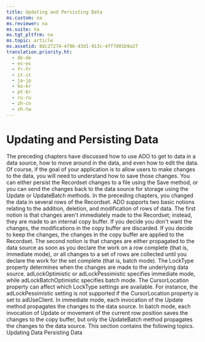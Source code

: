 ```yaml
---
title: Updating and Persisting Data
ms.custom: na
ms.reviewer: na
ms.suite: na
ms.tgt_pltfrm: na
ms.topic: article
ms.assetid: 8dc27274-4f96-43d1-913c-4ff7d01b9a27
translation.priority.ht: 
  - de-de
  - es-es
  - fr-fr
  - it-it
  - ja-jp
  - ko-kr
  - pt-br
  - ru-ru
  - zh-cn
  - zh-tw
---
```

# Updating and Persisting Data
<?xml version="1.0" encoding="utf-8"?>
<developerConceptualDocument xmlns="http://ddue.schemas.microsoft.com/authoring/2003/5" xmlns:xlink="http://www.w3.org/1999/xlink" xmlns:xsi="http://www.w3.org/2001/XMLSchema-instance" xsi:schemaLocation="http://ddue.schemas.microsoft.com/authoring/2003/5 http://dduestorage.blob.core.windows.net/ddueschema/developer.xsd">
  <introduction>
    <para>The preceding chapters have discussed how to use ADO to get to data in a data source, how to move around in the data, and even how to edit the data. Of course, if the goal of your application is to allow users to make changes to the data, you will need to understand how to save those changes. You can either persist the <legacyBold>Recordset</legacyBold> changes to a file using the <legacyBold>Save</legacyBold> method, or you can send the changes back to the data source for storage using the <legacyBold>Update</legacyBold> or <legacyBold>UpdateBatch</legacyBold> methods.</para>
    <para>In the preceding chapters, you changed the data in several rows of the <legacyBold>Recordset</legacyBold>. ADO supports two basic notions relating to the addition, deletion, and modification of rows of data.</para>
    <para>The first notion is that changes aren't immediately made to the <legacyBold>Recordset</legacyBold>; instead, they are made to an internal <legacyItalic>copy buffer</legacyItalic>. If you decide you don't want the changes, the modifications in the copy buffer are discarded. If you decide to keep the changes, the changes in the copy buffer are applied to the <legacyBold>Recordset</legacyBold>.</para>
    <para>The second notion is that changes are either propagated to the data source as soon as you declare the work on a row complete (that is, <legacyItalic>immediate</legacyItalic> mode), or all changes to a set of rows are collected until you declare the work for the set complete (that is, <legacyItalic>batch</legacyItalic> mode). The <legacyBold>LockType</legacyBold> property determines when the changes are made to the underlying data source. <legacyBold>adLockOptimistic</legacyBold> or <legacyBold>adLockPessimistic</legacyBold> specifies immediate mode, while <legacyBold>adLockBatchOptimistic</legacyBold> specifies batch mode. The <legacyBold>CursorLocation</legacyBold> property can affect which <legacyBold>LockType</legacyBold> settings are available. For instance, the <legacyBold>adLockPessimistic</legacyBold> setting is not supported if the <legacyBold>CursorLocation</legacyBold> property is set to <legacyBold>adUseClient</legacyBold>.</para>
    <para>In immediate mode, each invocation of the <legacyBold>Update</legacyBold> method propagates the changes to the data source. In batch mode, each invocation of <legacyBold>Update</legacyBold> or movement of the current row position saves the changes to the copy buffer, but only the <legacyBold>UpdateBatch</legacyBold> method propagates the changes to the data source.</para>
    <para>This section contains the following topics.  </para>
    <list class="bullet">
      <listItem>
        <para>             <legacyLink xlink:href="6508e4e9-e33a-4dad-b340-5d632fd78a91">Updating Data</legacyLink>           </para>
      </listItem>
      <listItem>
        <para>             <legacyLink xlink:href="21c162ca-2845-4dd8-a49d-e715aba8c461">Persisting Data</legacyLink>           </para>
      </listItem>
    </list>
  </introduction>
  <relatedTopics />
</developerConceptualDocument>